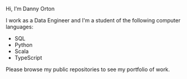 Hi, I’m Danny Orton

I work as a Data Engineer and I'm a student of the following computer languages:

* SQL
* Python
* Scala
* TypeScript

Please browse my public repositories to see my portfolio of work.
